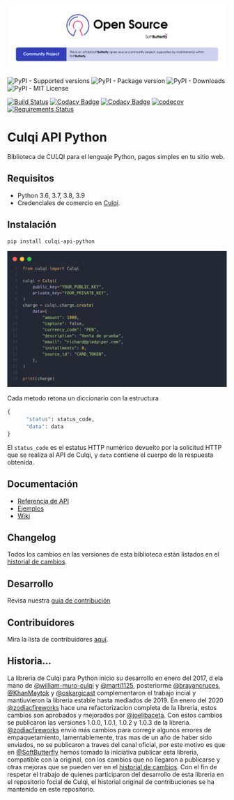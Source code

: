 ![Community project](https://raw.githubusercontent.com/softbutterfly/culqi-api-python/master/resources/softbutterfly-open-source-community-project.png)

![PyPI - Supported versions](https://img.shields.io/pypi/pyversions/culqi-api-python)
![PyPI - Package version](https://img.shields.io/pypi/v/culqi-api-python)
![PyPI - Downloads](https://img.shields.io/pypi/dm/culqi-api-python)
![PyPI - MIT License](https://img.shields.io/pypi/l/culqi-api-python)

[![Build Status](https://www.travis-ci.org/softbutterfly/culqi-api-python.svg?branch=develop)](https://www.travis-ci.org/softbutterfly/culqi-api-python)
[![Codacy Badge](https://app.codacy.com/project/badge/Grade/8ac045251e9745eea3b89c2896b1f777)](https://www.codacy.com/gh/softbutterfly/culqi-api-python/dashboard?utm_source=github.com&amp;utm_medium=referral&amp;utm_content=softbutterfly/culqi-api-python&amp;utm_campaign=Badge_Grade)
[![Codacy Badge](https://app.codacy.com/project/badge/Coverage/8ac045251e9745eea3b89c2896b1f777)](https://www.codacy.com/gh/softbutterfly/culqi-api-python/dashboard?utm_source=github.com&utm_medium=referral&utm_content=softbutterfly/culqi-api-python&utm_campaign=Badge_Coverage)
[![codecov](https://codecov.io/gh/softbutterfly/culqi-api-python/branch/master/graph/badge.svg?token=pbqXUUOu1F)](https://codecov.io/gh/softbutterfly/culqi-api-python)
[![Requirements Status](https://requires.io/github/softbutterfly/culqi-api-python/requirements.svg?branch=master)](https://requires.io/github/softbutterfly/culqi-api-python/requirements/?branch=master)

# Culqi API Python

Biblioteca de CULQI para el lenguaje Python, pagos simples en tu sitio web.

## Requisitos

- Python 3.6, 3.7, 3.8, 3.9
- Credenciales de comercio en [Culqi](https://culqi.com).

## Instalación

```bash
pip install culqi-api-python
```

![Sample](https://raw.githubusercontent.com/softbutterfly/culqi-api-python/master/resources/carbon.png)

Cada metodo retona un diccionario con la estructura

```python
{
      "status": status_code,
      "data": data
}
```

El `status_code` es el estatus HTTP numérico devuelto por la solicitud HTTP que se
realiza al API de Culqi, y `data` contiene el cuerpo de la respuesta obtenida.

## Documentación

- [Referencia de API](https://www.culqi.com/api/)
- [Ejemplos](https://github.com/softbutterfly/culqi-api-python/wiki)
- [Wiki](https://github.com/softbutterfly/culqi-api-python/wiki)

## Changelog

Todos los cambios en las versiones de esta biblioteca están listados en
el [historial de cambios](CHANGELOG.md).

## Desarrollo

Revisa nuestra [guia de contribución](CONTRIBUTING.md)

## Contribuidores

Mira la lista de contribuidores [aquí](https://github.com/softbutterfly/culqi-api-python/graphs/contributors).

## Historia...

La libreria de Culqi para Python inicio su desarrollo en enero del 2017, d ela mano de [@william-muro-culqi](https://github.com/william-muro-culqi) y [@marti1125](https://github.com/marti1125), posteriorme [@brayancruces](https://github.com/brayancruces), [@KhanMaytok](https://github.com/KhanMaytok) y [@oskargicast](https://github.com/oskargicast) complementaron el trabajo incial y mantiuvieron la libreria estable hasta mediados de 2019. En enero del 2020 [@zodiacfireworks](https://github.com/zodiacfireworks) hace una refactorizacion completa de la libreria, estos cambios son aprobados y mejorados por [@joelibaceta](https://github.com/joelibaceta). Con estos cambios se publicaron las versiones 1.0.0, 1.0.1, 1.0.2 y 1.0.3 de la libreria. [@zodiacfireworks](https://github.com/zodiacfireworks) envió más cambios para corregir algunos errores de empaquetamiento, lamentablemente, tras mas de un año de haber sido enviados, no se publicaron a traves del canal oficial, por este motivo es que en [@SoftButterfly](https://github.com/softbutterfly) hemos tomado la iniciativa publicar esta libreria, compatible con la original, con los cambios que no llegaron a publicarse y otras mejoras que se pueden ver en el [historial de cambios](https://github.com/softbutterfly/culqi-api-python/blob/master/CHANGELOG.md). Con el fin de respetar el trabajo de quienes participaron del desarrollo de esta libreria en el repositorio focial de Culqi, el historial original de contribuciones se ha mantenido en este repositorio.
